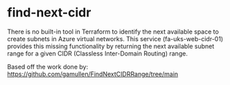 # find-next-cidr
There is no built-in tool in Terraform to identify the next available space to create subnets in Azure virtual networks. This service (fa-uks-web-cidr-01) provides this missing functionality by returning the next available subnet range for a given CIDR (Classless Inter-Domain Routing) range.

Based off the work done by: https://github.com/gamullen/FindNextCIDRRange/tree/main
